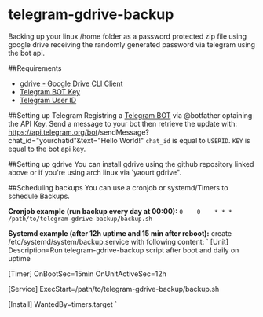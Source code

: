 # telegram-gdrive-backup
Backing up your linux /home folder as a password protected zip file using google drive receiving the randomly generated password via telegram using the bot api.

##Requirements
* [gdrive - Google Drive CLI Client](https://github.com/prasmussen/gdrive)
* [Telegram BOT Key](https://core.telegram.org/bots/api)
* [Telegram User ID](https://core.telegram.org/bots/api)

##Setting up Telegram
Registring a [Telegram BOT](https://core.telegram.org/bots/api) via @botfather optaining the API Key.
Send a message to your bot then retrieve the update with:
https://api.telegram.org/bot<BOTID>/sendMessage?chat_id="yourchatid"&text="Hello World!"
`chat_id` is equal to `USERID`.
`KEY` is equal to the bot api key.

##Setting up gdrive
You can install gdrive using the github repository linked above or if you're using arch linux via `yaourt gdrive".

##Scheduling backups
You can use a cronjob or systemd/Timers to schedule Backups.

**Cronjob example (run backup every day at 00:00):**
`0    0    * * *   /path/to/telegram-gdrive-backup/backup.sh`

**Systemd example (after 12h uptime and 15 min after reboot):**
create /etc/systemd/system/backup.service with following content:
`
[Unit]
Description=Run telegram-gdrive-backup script after boot and daily on uptime

[Timer]
OnBootSec=15min
OnUnitActiveSec=12h

[Service]
ExecStart=/path/to/telegram-gdrive-backup/backup.sh

[Install]
WantedBy=timers.target
`
